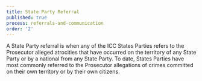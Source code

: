 ```yaml
---
title: State Party Referral
published: true
process: referrals-and-communication
order: '2'
---
```



A State Party referral is when any of the ICC States Parties refers to the Prosecutor alleged atrocities that have occurred on the territory of any State Party or by a national from any State Party. To date, States Parties have most commonly referred to the Prosecutor allegations of crimes committed on their own territory or by their own citizens.